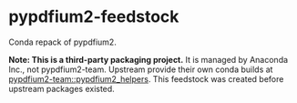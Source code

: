# pypdfium2-feedstock

Conda repack of pypdfium2.

**Note: This is a third-party packaging project.**
It is managed by Anaconda Inc., not pypdfium2-team.
Upstream provide their own conda builds at [pypdfium2-team::pypdfium2_helpers](https://anaconda.org/pypdfium2-team/pypdfium2_helpers).
This feedstock was created before upstream packages existed.

